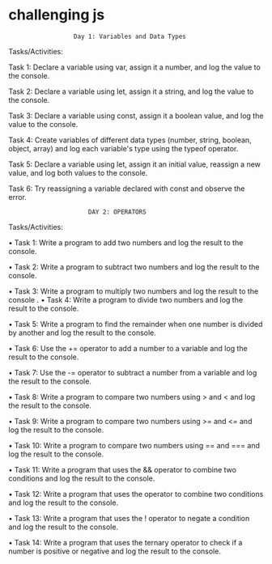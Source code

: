 # challenging js



                      Day 1: Variables and Data Types
Tasks/Activities:

 Task 1: Declare a variable using var, assign it a number, and log the value to the console.

 Task 2: Declare a variable using let, assign it a string, and log the value to the console.

 Task 3: Declare a variable using const, assign it a boolean value, and log the value to the console.
 
 Task 4: Create variables of different data types (number, string, boolean, object, array) and log each variable's type using the typeof operator. 
 
 Task 5: Declare a variable using let, assign it an initial value, reassign a new value, and log both values to the console.
 
 Task 6: Try reassigning a variable declared with const and observe the error.



                          DAY 2: OPERATORS

Tasks/Activities:

• Task 1: Write a program to add two numbers and log the result to the console.

• Task 2: Write a program to subtract two numbers and log the result to the console.

• Task 3: Write a program to multiply two numbers and log the result to the console
.
• Task 4: Write a program to divide two numbers and log the result to the console.

• Task 5: Write a program to find the remainder when one number is divided by another and log the result to the console.

• Task 6: Use the += operator to add a number to a variable and log the result to the console.

• Task 7: Use the -= operator to subtract a number from a variable and log the result to the console.

• Task 8: Write a program to compare two numbers using > and < and log the result to the console.

• Task 9: Write a program to compare two numbers using >= and <= and log the result to the console.

• Task 10: Write a program to compare two numbers using == and === and log the result to the console.

• Task 11: Write a program that uses the && operator to combine two conditions and log the result to the console.

• Task 12: Write a program that uses the operator to combine two conditions and log the result to the console.

• Task 13: Write a program that uses the ! operator to negate a condition and log the result to the console.

• Task 14: Write a program that uses the ternary operator to check if a number is positive or negative and log the result to the console.

